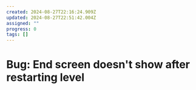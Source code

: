 ```yaml
---
created: 2024-08-27T22:16:24.909Z
updated: 2024-08-27T22:51:42.004Z
assigned: ""
progress: 0
tags: []
---
```


# Bug: End screen doesn't show after restarting level
